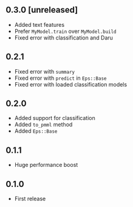 ## 0.3.0 [unreleased]

- Added text features
- Prefer `MyModel.train` over `MyModel.build`
- Fixed error with classification and Daru

## 0.2.1

- Fixed error with `summary`
- Fixed error with `predict` in `Eps::Base`
- Fixed error with loaded classification models

## 0.2.0

- Added support for classification
- Added `to_pmml` method
- Added `Eps::Base`

## 0.1.1

- Huge performance boost

## 0.1.0

- First release

